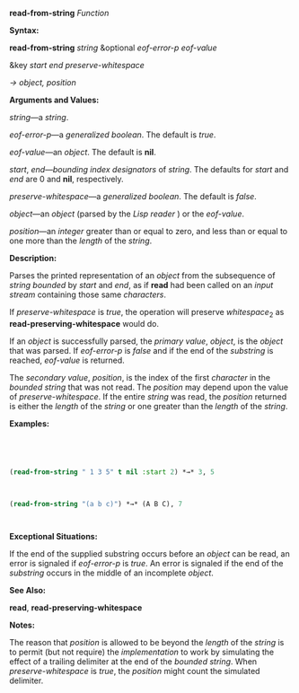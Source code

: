 **read-from-string** *Function* 



**Syntax:** 



**read-from-string** *string* &amp;optional *eof-error-p eof-value* 



&amp;key *start end preserve-whitespace* 



*→ object, position* 



**Arguments and Values:** 



*string*—a *string*. 



*eof-error-p*—a *generalized boolean*. The default is *true*. 



*eof-value*—an *object*. The default is **nil**. 



*start*, *end*—*bounding index designators* of *string*. The defaults for *start* and *end* are 0 and **nil**, respectively. 



*preserve-whitespace*—a *generalized boolean*. The default is *false*. 



*object*—an *object* (parsed by the *Lisp reader* ) or the *eof-value*. 



*position*—an *integer* greater than or equal to zero, and less than or equal to one more than the *length* of the *string*. 







 



 



**Description:** 



Parses the printed representation of an *object* from the subsequence of *string bounded* by *start* and *end*, as if **read** had been called on an *input stream* containing those same *characters*. 



If *preserve-whitespace* is *true*, the operation will preserve *whitespace*<sub>2</sub> as **read-preserving-whitespace** would do. 



If an *object* is successfully parsed, the *primary value*, *object*, is the *object* that was parsed. If *eof-error-p* is *false* and if the end of the *substring* is reached, *eof-value* is returned. 



The *secondary value*, *position*, is the index of the first *character* in the *bounded string* that was not read. The *position* may depend upon the value of *preserve-whitespace*. If the entire *string* was read, the *position* returned is either the *length* of the *string* or one greater than the *length* of the *string*. 



**Examples:**
```lisp
 



(read-from-string " 1 3 5" t nil :start 2) *→* 3, 5 



(read-from-string "(a b c)") *→* (A B C), 7 




```
**Exceptional Situations:** 



If the end of the supplied substring occurs before an *object* can be read, an error is signaled if *eof-error-p* is *true*. An error is signaled if the end of the *substring* occurs in the middle of an incomplete *object*. 



**See Also:** 



**read**, **read-preserving-whitespace** 



**Notes:** 



The reason that *position* is allowed to be beyond the *length* of the *string* is to permit (but not require) the *implementation* to work by simulating the effect of a trailing delimiter at the end of the *bounded string*. When *preserve-whitespace* is *true*, the *position* might count the simulated delimiter. 



